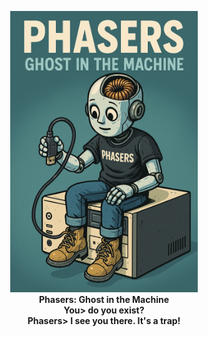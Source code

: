 <p align="center">
  <img src="phasers.png" alt="Phasers Logo" width="300"/>
  <br>
  <strong>Phasers: Ghost in the Machine<br>
  You> do you exist?<br>
Phasers> I see you there. It's a trap!</strong>
</p>
</p>

